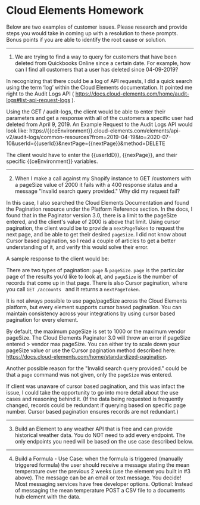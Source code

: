 # Cloud Elements Homework

Below are two examples of customer issues. Please research and provide steps you would take in coming up with a resolution to these prompts. Bonus points if you are able to identify the root cause or solution.
___
1.  We are trying to find a way to query for customers that have been deleted from Quickbooks Online since a certain date. For example, how can I find all customers that a user has deleted since 04-09-2019?

In recognizing that there could be a log of API requests, I did a quick search using the term ‘log’ within the Cloud Elements documentation. It pointed me right to the Audit Logs API ( https://docs.cloud-elements.com/home/audit-logs#list-api-request-logs ).

Using the GET / audit-logs, the client would be able to enter their parameters and get a response with all of the customers a specific user had deleted from April 9, 2019. An Example Request to the Audit Logs API would look like:
https://{{ceEnvironment}}.cloud-elements.com/elements/api-v2/audit-logs/common-resources?from=2019-04-19&to=2020-07-10&userId={{userId}}&nextPage={{nextPage}}&method=DELETE

The client would have to enter the {{userIdD}}, {{nexPage}}, and their specific {{ceEnvironment}} variables.

___

2. When I make a call against my Shopify instance to GET /customers with a pageSize value of 2000 it fails with a 400 response status and a message "Invalid search query provided." Why did my request fail?

In this case, I also searched the Cloud Elements Documentation and found the Pagination resource under the Platform Reference section.  In the docs, I found that in the Paginator version 3.0, there is a limit to the pageSize entered, and the client's value of 2000 is above that limit.  Using cursor pagination, the client would be to provide a ``nextPageToken`` to request the next page, and be able to get their desired ``pageSize``.  I did not know about Cursor based pagination, so I read a couple of articles to get a better understanding of it, and verify this would solve their error.

  A sample response to the client would be:

There are two types of pagination: ``page`` & ``pageSize``. ``page`` is the particular page of the results you’d like to look at, and ``pageSize`` is the number of records that come up in that page. There is also Cursor pagination, where you call ``GET /accounts `` and it returns a ``nextPageToken``.

It is not always possible to use page/pageSize across the Cloud Elements platform, but every element supports cursor based pagination.  You can maintain consistency across your integrations by using cursor based pagination for every element.

By default, the maximum pageSize is set to 1000 or the maximum vendor pageSize. The Cloud Elements Paginator 3.0 will throw an error if pageSize entered > vendor max pageSize. You can either try to scale down your pageSize value or use the Cursor pagination method described here: https://docs.cloud-elements.com/home/standardized-pagination.


Another possible reason for the "Invalid search query provided." could be that a ``page`` command was not given, only the ``pageSize`` was entered.

If client was unaware of cursor based pagination, and this was infact the issue, I could take the opportunity to go into more detail about the use cases and reasoning behind it. (If the data being requested is frequently changed, records could be redundant if querying based on specific page number.  Cursor based pagination ensures records are not redundant.)

___

3. Build an Element to any weather API that is free and can provide historical weather data. You do ​NOT​ need to add every endpoint. The only endpoints you need will be based on the use case described below.

___

4. Build a Formula - Use Case: when the formula is triggered (manually triggered formula) the user should receive a message stating the mean temperature over the previous 2 weeks (use the element you built in #3 above). The message can be an email or text message. You decide! Most messaging services have free developer options. Optional:​ Instead of messaging the mean temperature POST a CSV file to a documents hub element with the data.

